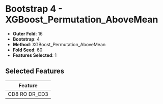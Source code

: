 # Bootstrap 4 - XGBoost_Permutation_AboveMean

- **Outer Fold**: 16
- **Bootstrap**: 4
- **Method**: XGBoost_Permutation_AboveMean
- **Fold Seed**: 60
- **Features Selected**: 1

## Selected Features

| Feature |
|---------|
| CD8 RO DR_CD3 |
